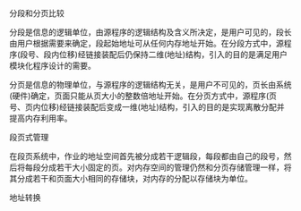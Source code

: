 分段和分页比较

​	分段是信息的逻辑单位，由源程序的逻辑结构及含义所决定，是用户可见的，段长由用户根据需要来确定，段起始地址可从任何内存地址开始。在分段方式中，源程序(段号、段内位移)经链接装配后仍保持二维(地址)结构，引入的目的是满足用户模块化程序设计的需要。

​	分页是信息的物理单位，与源程序的逻辑结构无关，是用户不可见的，页长由系统(硬件)确定，页面只能从页大小的整数倍地址开始。在分页方式中，源程序(页号、页内位移)经链接装配后变成一维(地址)结构，引入的目的是实现离散分配并提高内存利用率。



段页式管理

在段页系统中，作业的地址空间首先被分成若干逻辑段，每段都由自己的段号，然后将每段分成若干大小固定的页。对内存空间的管理仍然和分页存储管理一样，将其分成若干和页面大小相同的存储块，对内存的分配以存储块为单位。



地址转换

